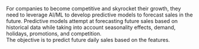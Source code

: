For companies to become competitive and skyrocket their growth, they need to leverage AI/ML to develop predictive models to forecast sales in the future.
Predictive models attempt at forecasting future sales based on historical data while taking into account seasonality effects, demand, holidays, promotions, and competition.  
The objective is to predict future daily sales based on the features. 
